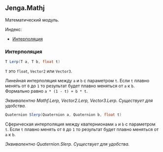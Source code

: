 ## Jenga.Mathj
Математический модуль.

Индекс:
- [Интерполяция](#интерполяция)
  
### Интерполяция
```cs
T Lerp(T a, T b, float t)
``` 
`T` это `float`, `Vector2` или `Vector3`.

Линейная интерполяция между `a` и `b` с параметром `t`.
Если `t` плавно менять от `0` до `1` то результат будет плавно меняться
от `a` к `b`.
Формально равно `a * (1 - t) + b * t`.

*Эквивалентно Mathf.Lerp, Vector2.Lerp, Vector3.Lerp.
Существует для удобства.*

```cs
Quaternion Slerp(Quaternion a, Quaternion b, float t)
``` 
Сферическая интерполяция между кватернионами `a` и `b` с параметром `t`.
Если `t` плавно менять от `0` до `1` то результат будет плавно меняться
от `a` к `b`.

*Эквивалентно Quaternion.Slerp.
Существует для удобства.*

